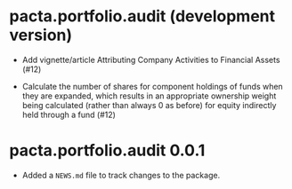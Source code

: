 # pacta.portfolio.audit (development version)

* Add vignette/article Attributing Company Activities to Financial Assets (#12)

* Calculate the number of shares for component holdings of funds when they are expanded, which results in an appropriate ownership weight being calculated (rather than always 0 as before) for equity indirectly held through a fund (#12)

# pacta.portfolio.audit 0.0.1

* Added a `NEWS.md` file to track changes to the package.

